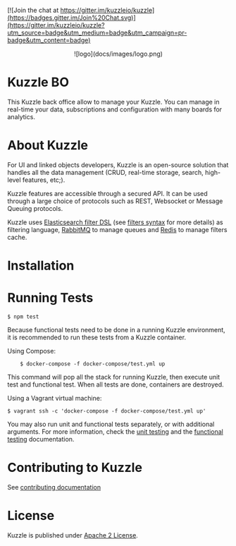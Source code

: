 [![Join the chat at https://gitter.im/kuzzleio/kuzzle](https://badges.gitter.im/Join%20Chat.svg)](https://gitter.im/kuzzleio/kuzzle?utm_source=badge&utm_medium=badge&utm_campaign=pr-badge&utm_content=badge)

<p align=center> ![logo](docs/images/logo.png)

# Kuzzle BO

This Kuzzle back office allow to manage your Kuzzle. You can manage in real-time your data, subscriptions and configuration with many boards for analytics.

# About Kuzzle

For UI and linked objects developers, Kuzzle is an open-source solution that handles all the data management
(CRUD, real-time storage, search, high-level features, etc;).

Kuzzle features are accessible through a secured API. It can be used through a large choice of protocols such as REST, Websocket or Message Queuing protocols.

Kuzzle uses [Elasticsearch filter DSL](https://www.elastic.co/guide/en/elasticsearch/reference/current/query-dsl-filters.html) (see [filters syntax](docs/filters.md) for more details) as filtering language, [RabbitMQ](https://www.rabbitmq.com/) to manage queues and [Redis](http://redis.io/) to manage filters cache.

# Installation


# Running Tests

    $ npm test
Because functional tests need to be done in a running Kuzzle environment, it is recommended to run these tests from a Kuzzle container.

Using Compose:

```
    $ docker-compose -f docker-compose/test.yml up
```

This command will pop all the stack for running Kuzzle, then execute unit test and functional test. When all tests are done, containers are destroyed.

Using a Vagrant virtual machine:

    $ vagrant ssh -c 'docker-compose -f docker-compose/test.yml up'

You may also run unit and functional tests separately, or with additional arguments.
For more information, check the [unit testing](test/README.md) and the [functional testing](features/README.md) documentation.


# Contributing to Kuzzle

See [contributing documentation](./CONTRIBUTING.md)

# License

Kuzzle is published under [Apache 2 License](LICENSE.md).
